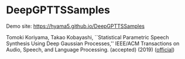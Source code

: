 # DeepGPTTSSamples

Demo site:
https://hyama5.github.io/DeepGPTTSSamples

Tomoki Koriyama, Takao Kobayashi,
``Statistical Parametric Speech Synthesis Using Deep Gaussian Processes,''
IEEE/ACM Transactions on Audio, Speech, and Language Processing. (accepted) (2019)
([official](https://doi.org/10.1109/TASLP.2019.2905167))



